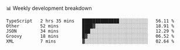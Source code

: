 📊 Weekly development breakdown
<!--START_SECTION:waka-->
```text
TypeScript   2 hrs 35 mins   ██████████████░░░░░░░░░░░   56.11 % 
Other        52 mins         ████▓░░░░░░░░░░░░░░░░░░░░   18.91 % 
JSON         34 mins         ███░░░░░░░░░░░░░░░░░░░░░░   12.29 % 
Groovy       18 mins         █▓░░░░░░░░░░░░░░░░░░░░░░░   06.52 % 
XML          7 mins          ▓░░░░░░░░░░░░░░░░░░░░░░░░   02.64 % 
```
<!--END_SECTION:waka-->
